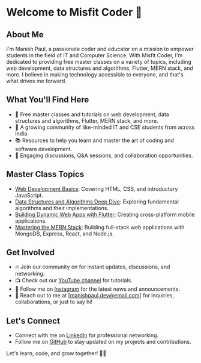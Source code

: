 # Welcome to Misfit Coder 👋

## About Me
I'm Manish Paul, a passionate coder and educator on a mission to empower students in the field of IT and Computer Science. With Misfit Coder, I'm dedicated to providing free master classes on a variety of topics, including web development, data structures and algorithms, Flutter, MERN stack, and more. I believe in making technology accessible to everyone, and that's what drives me forward.

## What You'll Find Here
- 🌱 Free master classes and tutorials on web development, data structures and algorithms, Flutter, MERN stack, and more.
- 🚀 A growing community of like-minded IT and CSE students from across India.
- 📚 Resources to help you learn and master the art of coding and software development.
- 💬 Engaging discussions, Q&A sessions, and collaboration opportunities.

## Master Class Topics
- [Web Development Basics](link-to-masterclass1): Covering HTML, CSS, and introductory JavaScript.
- [Data Structures and Algorithms Deep Dive](link-to-masterclass2): Exploring fundamental algorithms and their implementations.
- [Building Dynamic Web Apps with Flutter](link-to-masterclass3): Creating cross-platform mobile applications.
- [Mastering the MERN Stack](link-to-masterclass4): Building full-stack web applications with MongoDB, Express, React, and Node.js.

## Get Involved
- 🔥 Join our community on for instant updates, discussions, and networking.
- 📺 Check out our [YouTube channel](https://www.youtube.com/@MisfitCoder) for tutorials.
- 📢 Follow me on [Instagram](https://instagram.com/misfitcoder) for the latest news and announcements.
- 📧 Reach out to me at [manishpaul.dev@email.com] for inquiries, collaborations, or just to say hi!

## Let's Connect
- Connect with me on [LinkedIn](https://www.linkedin.com/in/mobile-developer) for professional networking.
- Follow me on [GitHub](https://github.com/misfitcoder) to stay updated on my projects and contributions.

Let's learn, code, and grow together! 🚀✨
